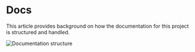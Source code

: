 # Docs

This article provides background on how the documentation for this project is structured and handled.


![Documentation structure](/docs/design/png/ODOP_DocsStructure.png "Documentation structure")   

